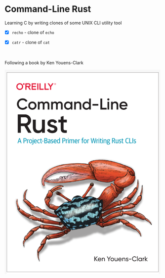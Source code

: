 # Command-Line Rust


Learning C by writing clones of some UNIX CLI utility tool

- [x] `recho` - clone of `echo`
- [x] `catr` - clone of `cat`


<br>
<br>
Following a book by Ken Youens-Clark

![Command-Line Rust](./images/book.png)
